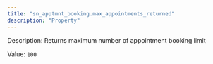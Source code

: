 ```yaml
---
title: "sn_apptmnt_booking.max_appointments_returned"
description: "Property"
---
```


Description: Returns maximum number of appointment booking limit

Value: `100`